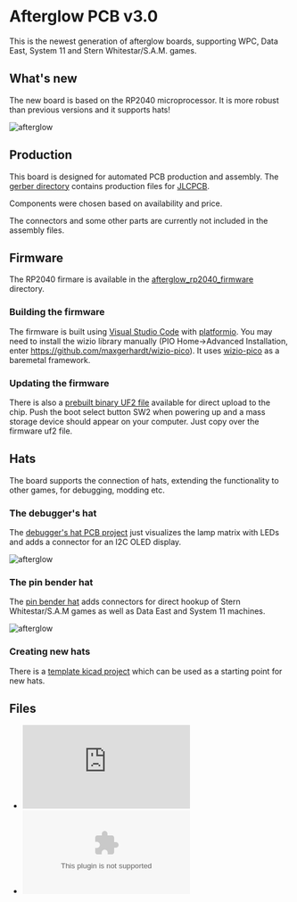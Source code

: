# Afterglow PCB v3.0

This is the newest generation of afterglow boards, supporting WPC, Data East, System 11 and Stern Whitestar/S.A.M. games.

## What's new

The new board is based on the RP2040 microprocessor. It is more robust than previous versions and it supports hats!

![afterglow](https://github.com/smyp/afterglow/blob/master/docu/images/ag_30_whatsnew.jpg "Afterglow PCB v3.0 What's New")

## Production
This board is designed for automated PCB production and assembly. The [gerber directory](https://github.com/bitfieldlabs/afterglow/tree/master/afterglow_pcb_v30/gerber) contains production files for [JLCPCB](https://jlcpcb.com/).

Components were chosen based on availability and price.

The connectors and some other parts are currently not included in the assembly files.

## Firmware
The RP2040 firmare is available in the [afterglow_rp2040_firmware](https://github.com/bitfieldlabs/afterglow/tree/master/afterglow_rp2040_firmware) directory. 

### Building the firmware
The firmware is built using [Visual Studio Code](https://code.visualstudio.com/) with [platformio](https://platformio.org/). You may need to install the wizio library manually (PIO Home->Advanced Installation, enter https://github.com/maxgerhardt/wizio-pico).
It uses [wizio-pico](https://github.com/maxgerhardt/wizio-pico) as a baremetal framework.

### Updating the firmware
There is also a [prebuilt binary UF2 file](https://github.com/bitfieldlabs/afterglow/tree/master/afterglow_rp2040_firmware/firmware_binary_uf2) available for direct upload to the chip. Push the boot select button SW2 when powering up and a mass storage device should appear on your computer. Just copy over the firmware uf2 file.

## Hats
The board supports the connection of hats, extending the functionality to other games, for debugging, modding etc.

### The debugger's hat
The [debugger's hat PCB project](https://github.com/bitfieldlabs/afterglow/tree/master/afterglow_pcb_v30/hat_debug) just visualizes the lamp matrix with LEDs and adds a connector for an I2C OLED display.

![afterglow](https://github.com/smyp/afterglow/blob/master/docu/images/ag_30_debug.jpg "Afterglow PCB v3.0 Debugger's hat")

### The pin bender hat
The [pin bender hat](https://github.com/bitfieldlabs/afterglow/tree/master/afterglow_pcb_v30/hat_stern_de_sys11) adds connectors for direct hookup of Stern Whitestar/S.A.M games as well as Data East and System 11 machines.

![afterglow](https://github.com/smyp/afterglow/blob/master/docu/images/ag_30_ws.jpg "Afterglow PCB v3.0 Pin Bender hat")

### Creating new hats
There is a [template kicad project](https://github.com/bitfieldlabs/afterglow/tree/master/afterglow_pcb_v30/hat_template) which can be used as a starting point for new hats.

## Files

* ![Schematic](https://github.com/smyp/afterglow/blob/master/afterglow_pcb_v30/afterglow_schematic.pdf "Afterglow PCB v3.0 Schematic")
* ![BOM](https://github.com/smyp/afterglow/blob/master/afterglow_pcb_v30/afterglow_bom.csv "Afterglow PCB v3.0 BOM")
